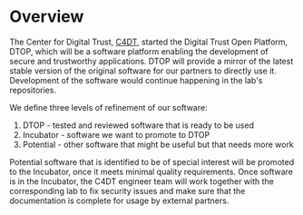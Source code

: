 # Overview

The Center for Digital Trust, [C4DT](https://c4dt.org), started the
Digital Trust Open Platform, DTOP, which will be a software platform enabling the development
of secure and trustworthy applications. DTOP will provide a mirror of the latest stable version
of the original software for our partners to directly use it. Development of the software
would continue happening in the lab's repositories.

We define three levels of refinement of our software:

1. DTOP - tested and reviewed software that is ready to be used
2. Incubator - software we want to promote to DTOP
3. Potential - other software that might be useful but that needs more work

Potential software that is identified to be of special interest will be promoted to the Incubator, 
once it meets minimal quality requirements.
Once software is in the Incubator, the C4DT engineer team will work together with the corresponding
lab to fix security issues and make sure that the documentation is complete for usage by
external partners.
